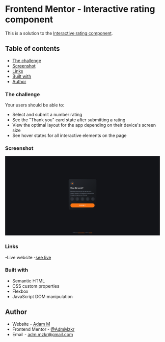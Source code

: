 # Frontend Mentor - Interactive rating component

This is a solution to the [Interactive rating component](https://www.frontendmentor.io/challenges/interactive-rating-component-koxpeBUmI). 

## Table of contents

- [The challenge](#the-challenge)
- [Screenshot](#screenshot)
- [Links](#links)
- [Built with](#built-with)
- [Author](#author)

### The challenge

Your users should be able to:

- Select and submit a number rating
- See the "Thank you" card state after submitting a rating
- View the optimal layout for the app depending on their device's screen size
- See hover states for all interactive elements on the page


### Screenshot
![](images/rating-component.png)

### Links 

-Live website -[see live](https://adammzkr.github.io/Front-End-Mentor/interactive-rates-component/index.html)


### Built with
- Semantic HTML
- CSS custom properties
- Flexbox
- JavaScript DOM manipulation
 
## Author

- Website - [Adam M](https://github.com/AdamMzkr)
- Frontend Mentor - [@AdmMzkr](https://www.frontendmentor.io/profile/AdamMzkr)
- Email - [adm.mzkr@gmail.com](adm.mzkr@gmail.com)
